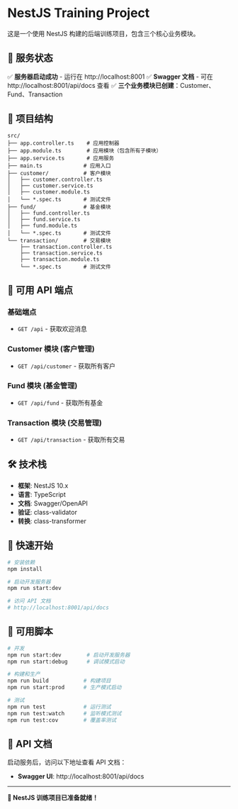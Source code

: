 # NestJS Training Project

这是一个使用 NestJS 构建的后端训练项目，包含三个核心业务模块。

## 🚀 服务状态

✅ **服务器启动成功** - 运行在 http://localhost:8001
✅ **Swagger 文档** - 可在 http://localhost:8001/api/docs 查看
✅ **三个业务模块已创建**：Customer、Fund、Transaction

## 📁 项目结构

```
src/
├── app.controller.ts    # 应用控制器
├── app.module.ts        # 应用模块（包含所有子模块）
├── app.service.ts       # 应用服务
├── main.ts             # 应用入口
├── customer/           # 客户模块
│   ├── customer.controller.ts
│   ├── customer.service.ts
│   ├── customer.module.ts
│   └── *.spec.ts       # 测试文件
├── fund/               # 基金模块
│   ├── fund.controller.ts
│   ├── fund.service.ts
│   ├── fund.module.ts
│   └── *.spec.ts       # 测试文件
└── transaction/        # 交易模块
    ├── transaction.controller.ts
    ├── transaction.service.ts
    ├── transaction.module.ts
    └── *.spec.ts       # 测试文件
```

## 🔗 可用 API 端点

### 基础端点
- `GET /api` - 获取欢迎消息

### Customer 模块 (客户管理)
- `GET /api/customer` - 获取所有客户

### Fund 模块 (基金管理)
- `GET /api/fund` - 获取所有基金

### Transaction 模块 (交易管理)
- `GET /api/transaction` - 获取所有交易

## 🛠️ 技术栈

- **框架**: NestJS 10.x
- **语言**: TypeScript
- **文档**: Swagger/OpenAPI
- **验证**: class-validator
- **转换**: class-transformer

## 🔧 快速开始

```bash
# 安装依赖
npm install

# 启动开发服务器
npm run start:dev

# 访问 API 文档
# http://localhost:8001/api/docs
```

## 🔧 可用脚本

```bash
# 开发
npm run start:dev        # 启动开发服务器
npm run start:debug      # 调试模式启动

# 构建和生产
npm run build           # 构建项目
npm run start:prod      # 生产模式启动

# 测试
npm run test            # 运行测试
npm run test:watch      # 监听模式测试
npm run test:cov        # 覆盖率测试
```

## 📖 API 文档

启动服务后，访问以下地址查看 API 文档：
- **Swagger UI**: http://localhost:8001/api/docs

---

**🎉 NestJS 训练项目已准备就绪！**
